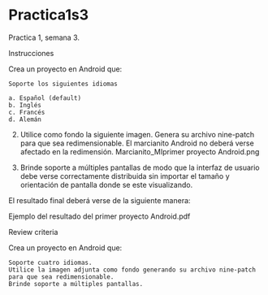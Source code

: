 # Practica1s3
Practica 1, semana 3.

Instrucciones

Crea un proyecto en Android que:

    Soporte los siguientes idiomas

    a. Español (default)
    b. Inglés
    c. Francés
    d. Alemán

2. Utilice como fondo la siguiente imagen. Genera su archivo nine-patch para que sea redimensionable. El marcianito Android no deberá verse afectado en la redimensión.
Marcianito_MIprimer proyecto Android.png

3. Brinde soporte a múltiples pantallas de modo que la interfaz de usuario debe verse correctamente distribuida sin importar el tamaño y orientación de pantalla donde se este visualizando.

El resultado final deberá verse de la siguiente manera:

Ejemplo del resultado del primer proyecto Android.pdf

Review criteria

Crea un proyecto en Android que:

    Soporte cuatro idiomas.
    Utilice la imagen adjunta como fondo generando su archivo nine-patch para que sea redimensionable.
    Brinde soporte a múltiples pantallas.
